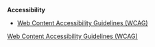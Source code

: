 **Accessibility**
- [Web Content Accessibility Guidelines (WCAG)](https://www.w3.org/WAI/standards-guidelines/wcag/)

<a href="https://www.w3.org/WAI/standards-guidelines/wcag/" target="_blank"> Web Content Accessibility Guidelines (WCAG)</a>
